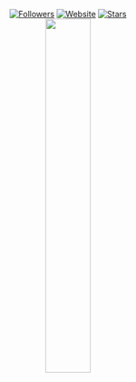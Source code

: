 <p align=center>  
  <a href="https://github.com/simuIates?tab=followers"><img alt="Followers" src="https://img.shields.io/github/followers/simuIates?style=for-the-badge&logoColor=ffffff&labelColor=000000&color=000000"></a>
 <a href="https://zurly.lol"><img alt="Website" src="https://img.shields.io/website?up_message=zurly.lol%20is%20up&up_color=000000&down_message=zurly.lol%20is%20down&down_color=FF0000&url=https%3A%2F%2Fzurly.lol&style=for-the-badge&labelColor=000000"></a>
  <a href="https://github.com/simuIates?tab=stars"><img alt="Stars" src="https://img.shields.io/github/stars/simuIates?style=for-the-badge&logoColor=ffffff&labelColor=000000&color=000000"></a>
 <br>  
  <a href="https://t.me/simuIated"><img src="https://api.status.gg/telegram/5855516877?width=300&theme%5Bbackground%5D%5Bprimary%5D=000000&theme%5Bbackground%5D%5Bsecondary%5D=000000&theme%5Btext%5D%5Bprimary%5D=ffffff&theme%5Btext%5D%5Bsecondary%5D=ffffff&theme%5Bseparator%5D=ffffff&theme%5Blogo%5D=000000&border%5Bcolor%5D=6b6b6b00" width=40%></a>
</p>
<!-- https://files.catbox.moe/4598g8.webp -->
